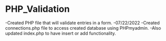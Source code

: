 # PHP_Validation
-Created PHP file that will validate entries in a form.
-07/22/2022
-Created connections.php file to access created database using PHPmyadmin.
-Also updated index.php to have insert or add functionality.
